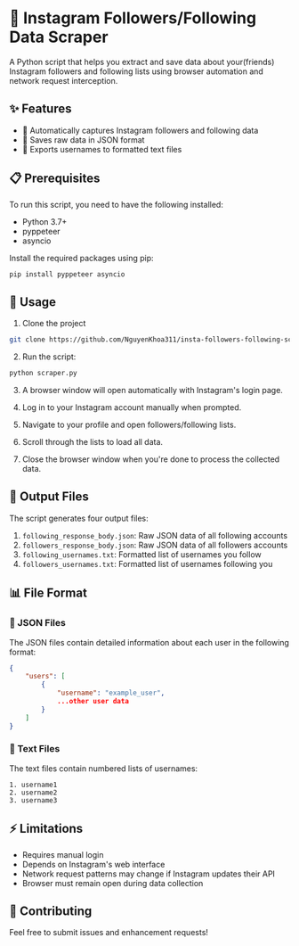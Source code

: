 # 📱 Instagram Followers/Following Data Scraper

A Python script that helps you extract and save data about your(friends) Instagram followers and following lists using browser automation and network request interception.

## ✨ Features

- 🔄 Automatically captures Instagram followers and following data
- 💾 Saves raw data in JSON format
- 📄 Exports usernames to formatted text files

## 📋 Prerequisites

To run this script, you need to have the following installed:
- Python 3.7+
- pyppeteer
- asyncio

Install the required packages using pip:
```bash
pip install pyppeteer asyncio
```

## 🚀 Usage

1. Clone the project
```bash
git clone https://github.com/NguyenKhoa311/insta-followers-following-scrape
```

2. Run the script:
```bash
python scraper.py
```

3. A browser window will open automatically with Instagram's login page.

4. Log in to your Instagram account manually when prompted.

5. Navigate to your profile and open followers/following lists.

6. Scroll through the lists to load all data.

7. Close the browser window when you're done to process the collected data.

## 📂 Output Files

The script generates four output files:

1. `following_response_body.json`: Raw JSON data of all following accounts
2. `followers_response_body.json`: Raw JSON data of all followers accounts
3. `following_usernames.txt`: Formatted list of usernames you follow
4. `followers_usernames.txt`: Formatted list of usernames following you

## 📊 File Format

### 📝 JSON Files
The JSON files contain detailed information about each user in the following format:
```json
{
    "users": [
        {
            "username": "example_user",
            ...other user data
        }
    ]
}
```

### 📜 Text Files
The text files contain numbered lists of usernames:
```
1. username1
2. username2
3. username3
```

## ⚡ Limitations

- Requires manual login
- Depends on Instagram's web interface
- Network request patterns may change if Instagram updates their API
- Browser must remain open during data collection

## 🤝 Contributing

Feel free to submit issues and enhancement requests!
